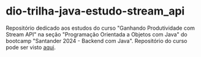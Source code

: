 # dio-trilha-java-estudo-stream_api
Repositório dedicado aos estudos do curso "Ganhando Produtividade com Stream API" na seção "Programação Orientada a Objetos com Java" do bootcamp "Santander 2024 - Backend com Java". Repositório do curso pode ser visto [aqui](https://github.com/digitalinnovationone/ganhando_produtividade_com_Stream_API_Java).
